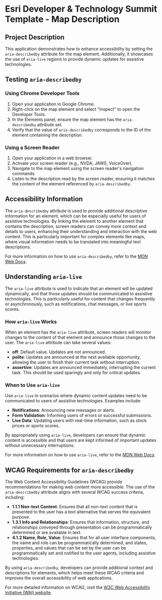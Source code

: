 # Esri Developer & Technology Summit Template - Map Description

## Project Description

This application demonstrates how to enhance accessibility by setting the `aria-describedby` attribute for the map element. Additionally, it showcases the use of `aria-live` regions to provide dynamic updates for assistive technologies.

## Testing `aria-describedby`

### Using Chrome Developer Tools

1. Open your application in Google Chrome.
2. Right-click on the map element and select "Inspect" to open the Developer Tools.
3. In the Elements panel, ensure the map element has the `aria-describedby` attribute set.
4. Verify that the value of `aria-describedby` corresponds to the ID of the element containing the description.

### Using a Screen Reader

1. Open your application in a web browser.
2. Activate your screen reader (e.g., NVDA, JAWS, VoiceOver).
3. Navigate to the map element using the screen reader's navigation commands.
4. Listen to the description read by the screen reader, ensuring it matches the content of the element referenced by `aria-describedby`.

## Accessibility Information

The `aria-describedby` attribute is used to provide additional descriptive information for an element, which can be especially useful for users of assistive technologies. By linking the element to another element that contains the description, screen readers can convey more context and details to users, enhancing their understanding and interaction with the web content. This is particularly important for complex elements like maps, where visual information needs to be translated into meaningful text descriptions.

For more information on how to use `aria-describedby`, refer to the [MDN Web Docs](https://developer.mozilla.org/en-US/docs/Web/Accessibility/ARIA/Attributes/aria-describedby).

## Understanding `aria-live`

The `aria-live` attribute is used to indicate that an element will be updated dynamically, and that those updates should be communicated to assistive technologies. This is particularly useful for content that changes frequently or asynchronously, such as notifications, chat messages, or live sports scores.

### How `aria-live` Works

When an element has the `aria-live` attribute, screen readers will monitor changes to the content of that element and announce those changes to the user. The `aria-live` attribute can take several values:

- **off**: Default value. Updates are not announced.
- **polite**: Updates are announced at the next available opportunity, allowing the user to finish their current task without interruption.
- **assertive**: Updates are announced immediately, interrupting the current task. This should be used sparingly and only for critical updates.

### When to Use `aria-live`

Use `aria-live` in scenarios where dynamic content updates need to be communicated to users of assistive technologies. Examples include:

- **Notifications**: Announcing new messages or alerts.
- **Form Validation**: Informing users of errors or successful submissions.
- **Live Data**: Updating users with real-time information, such as stock prices or sports scores.

By appropriately using `aria-live`, developers can ensure that dynamic content is accessible and that users are kept informed of important updates without unnecessary interruptions.

For more information on how to use `aria-live`, refer to the [MDN Web Docs](https://developer.mozilla.org/en-US/docs/Web/Accessibility/ARIA/ARIA_Live_Regions).

## WCAG Requirements for `aria-describedby`

The Web Content Accessibility Guidelines (WCAG) provide recommendations for making web content more accessible. The use of the `aria-describedby` attribute aligns with several WCAG success criteria, including:

- **1.1.1 Non-text Content**: Ensures that all non-text content that is presented to the user has a text alternative that serves the equivalent purpose.
- **1.3.1 Info and Relationships**: Ensures that information, structure, and relationships conveyed through presentation can be programmatically determined or are available in text.
- **4.1.2 Name, Role, Value**: Ensures that for all user interface components, the name and role can be programmatically determined, and states, properties, and values that can be set by the user can be programmatically set and notified to the user agents, including assistive technologies.

By using `aria-describedby`, developers can provide additional context and descriptions for elements, which helps meet these WCAG criteria and improves the overall accessibility of web applications.

For more detailed information on WCAG, visit the [W3C Web Accessibility Initiative (WAI) website](https://www.w3.org/WAI/standards-guidelines/wcag/).
